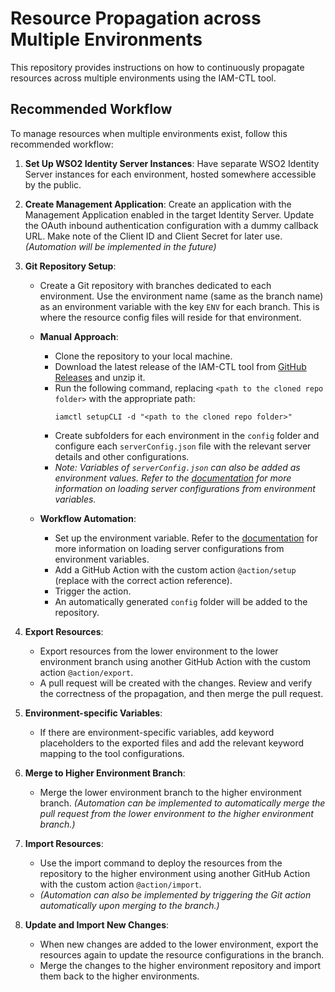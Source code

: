 # Resource Propagation across Multiple Environments

This repository provides instructions on how to continuously propagate resources across multiple environments using the IAM-CTL tool.

## Recommended Workflow

To manage resources when multiple environments exist, follow this recommended workflow:

1. **Set Up WSO2 Identity Server Instances**: Have separate WSO2 Identity Server instances for each environment, hosted somewhere accessible by the public.

2. **Create Management Application**: Create an application with the Management Application enabled in the target Identity Server. Update the OAuth inbound authentication configuration with a dummy callback URL. Make note of the Client ID and Client Secret for later use. *(Automation will be implemented in the future)*

3. **Git Repository Setup**:

   - Create a Git repository with branches dedicated to each environment. Use the environment name (same as the branch name) as an environment variable with the key `ENV` for each branch. This is where the resource config files will reside for that environment.

   - **Manual Approach**:
     - Clone the repository to your local machine.
     - Download the latest release of the IAM-CTL tool from [GitHub Releases](https://github.com/wso2-extensions/identity-tools-cli/releases) and unzip it.
     - Run the following command, replacing `<path to the cloned repo folder>` with the appropriate path: 
       ```
       iamctl setupCLI -d "<path to the cloned repo folder>"
       ```
     - Create subfolders for each environment in the `config` folder and configure each `serverConfig.json` file with the relevant server details and other configurations.
     - *Note: Variables of `serverConfig.json` can also be added as environment values. Refer to the [documentation](<LINK>) for more information on loading server configurations from environment variables.*

   - **Workflow Automation**:
     - Set up the environment variable. Refer to the [documentation](<LINK>) for more information on loading server configurations from environment variables.
     - Add a GitHub Action with the custom action `@action/setup` (replace with the correct action reference).
     - Trigger the action.
     - An automatically generated `config` folder will be added to the repository.

4. **Export Resources**:
   - Export resources from the lower environment to the lower environment branch using another GitHub Action with the custom action `@action/export`.
   - A pull request will be created with the changes. Review and verify the correctness of the propagation, and then merge the pull request.

5. **Environment-specific Variables**:
   - If there are environment-specific variables, add keyword placeholders to the exported files and add the relevant keyword mapping to the tool configurations.

6. **Merge to Higher Environment Branch**:
   - Merge the lower environment branch to the higher environment branch. *(Automation can be implemented to automatically merge the pull request from the lower environment to the higher environment branch.)*

7. **Import Resources**:
   - Use the import command to deploy the resources from the repository to the higher environment using another GitHub Action with the custom action `@action/import`.
   - *(Automation can also be implemented by triggering the Git action automatically upon merging to the branch.)*

8. **Update and Import New Changes**:
   - When new changes are added to the lower environment, export the resources again to update the resource configurations in the branch.
   - Merge the changes to the higher environment repository and import them back to the higher environments.
